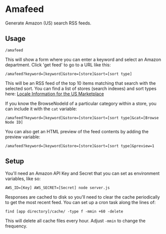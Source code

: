 # Amafeed

Generate Amazon (US) search RSS feeds. 

## Usage

	/amafeed

This will show a form where you can enter a keyword and select an Amazon department. Click 'get feed' to go to a URL like this:

	/amafeed?keyword=[keyword]&store=[store]&sort=[sort type]
	
This will be an RSS feed of the top 10 items matching that search with the selected sort. You can find a list of stores (search indexes) and sort types here: [Locale Information for the US Marketplace](http://docs.aws.amazon.com/AWSECommerceService/latest/DG/LocaleUS.html)

If you know the BrowseNodeId of a particular category within a store, you can include it with the `cat` variable:

	/amafeed?keyword=[keyword]&store=[store]&sort=[sort type]&cat=[Browse Node ID]

You can also get an HTML preview of the feed contents by adding the preview variable:

	/amafeed?keyword=[keyword]&store=[store]&sort=[sort type]&preview=1

## Setup

You'll need an Amazon API Key and Secret that you can set as environment variables, like so:

	AWS_ID=[Key] AWS_SECRET=[Secret] node server.js

Responses are cached to disk so you'll need to clear the cache periodically to get the most recent feed. You can set up a cron task along the lines of:

	find [app directory]/cache/ -type f -mmin +60 -delete

This will delete all cache files every hour. Adjust `-mmin` to change the frequency.
